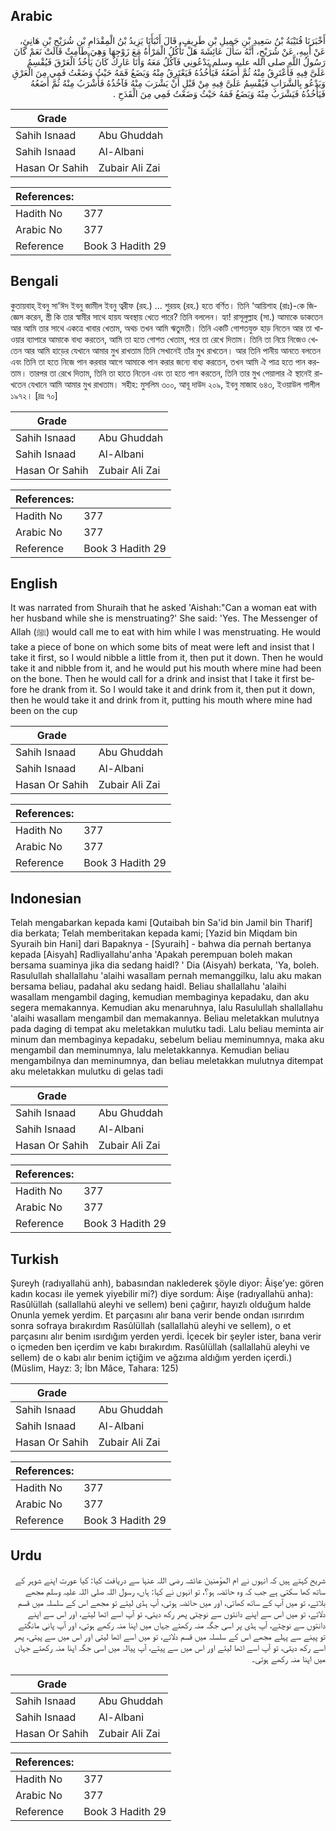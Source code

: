 ## Arabic


<div dir="rtl" lang="ar" style={{fontSize:'larger',backgroundColor:'#f8f9fa',padding:20}}>
أَخْبَرَنَا قُتَيْبَةُ بْنُ سَعِيدِ بْنِ جَمِيلِ بْنِ طَرِيفٍ، قَالَ أَنْبَأَنَا يَزِيدُ بْنُ الْمِقْدَامِ بْنِ شُرَيْحِ بْنِ هَانِئٍ، عَنْ أَبِيهِ، عَنْ شُرَيْحٍ، أَنَّهُ سَأَلَ عَائِشَةَ هَلْ تَأْكُلُ الْمَرْأَةُ مَعَ زَوْجِهَا وَهِيَ طَامِثٌ قَالَتْ نَعَمْ كَانَ رَسُولُ اللَّهِ صلى الله عليه وسلم يَدْعُونِي فَآكُلُ مَعَهُ وَأَنَا عَارِكٌ كَانَ يَأْخُذُ الْعَرْقَ فَيُقْسِمُ عَلَىَّ فِيهِ فَأَعْتَرِقُ مِنْهُ ثُمَّ أَضَعُهُ فَيَأْخُذُهُ فَيَعْتَرِقُ مِنْهُ وَيَضَعُ فَمَهُ حَيْثُ وَضَعْتُ فَمِي مِنَ الْعَرْقِ وَيَدْعُو بِالشَّرَابِ فَيُقْسِمُ عَلَىَّ فِيهِ مِنْ قَبْلِ أَنْ يَشْرَبَ مِنْهُ فَآخُذُهُ فَأَشْرَبُ مِنْهُ ثُمَّ أَضَعُهُ فَيَأْخُذُهُ فَيَشْرَبُ مِنْهُ وَيَضَعُ فَمَهُ حَيْثُ وَضَعْتُ فَمِي مِنَ الْقَدَحِ ‏.‏
</div>
<div style={{backgroundColor:'#f8f9fa',padding:20, marginBottom: 10}}><table> <thead> <tr> <th>Grade</th> <th></th> </tr> </thead> <tbody> <tr><td>Sahih Isnaad</td><td>Abu Ghuddah</td></tr><tr><td>Sahih Isnaad</td><td>Al-Albani</td></tr><tr><td>Hasan Or Sahih</td><td>Zubair Ali Zai</td></tr></tbody></table><table> <thead> <tr> <th>References:</th> <th></th> </tr> </thead> <tbody><tr><td>Hadith No</td><td>377</td></tr><tr><td>Arabic No</td><td>377</td></tr><tr><td>Reference</td><td>Book 3 Hadith 29</td></tr></tbody></table></div>

## Bengali


<div dir="ltr" lang="bn" style={{fontSize:'larger',backgroundColor:'#f8f9fa',padding:20}}>
কুতায়বাহ্ ইবনু সা'ঈদ ইবনু জামীল ইবনু ত্বরীফ (রহ.) ... শুরয়হ (রহ.) হতে বর্ণিত। তিনি ‘আয়িশাহ (রাঃ)-কে জিজ্ঞেস করেন, স্ত্রী কি তার স্বামীর সাথে হায়য অবস্থায় খেতে পারে? তিনি বললেন। হ্যা! রাসূলুল্লাহ (সা.) আমাকে ডাকতেন আর আমি তার সাথে একত্রে খাবার খেতাম, অথচ তখন আমি ঋতুমতী। তিনি একটি গোশতযুক্ত হাড় নিতেন আর তা খাওয়ার ব্যাপারে আমাকে বাধ্য করতেন, আমি তা হতে গোশত খেতাম, পরে তা রেখে দিতাম। তিনি তা নিয়ে নিজেও খেতেন আর আমি হাড়ের যেখানে আমার মুখ রাখতাম তিনি সেখানেই তাঁর মুখ রাখতেন। আর তিনি পানীয় আনতে বলতেন এবং তিনি তা হতে নিজে পান করবার আগে আমাকে পান করার জন্যে বাধ্য করতেন, তখন আমি ঐ পাত্র হতে পান করতাম। তারপর তা রেখে দিতাম, তিনি তা হাতে নিতেন এবং তা হতে পান করতেন, তিনি তার মুখ পেয়ালার ঐ স্থানেই রাখতেন যেখানে আমি আমার মুখ রাখতাম। সহীহ: মুসলিম ৩০০, আবূ দাউদ ২০৯, ইবনু মাজাহ ৬৪৩, ইওয়াউল গালীল ১৯৭২। [দ্রঃ ৭০]
</div>
<div style={{backgroundColor:'#f8f9fa',padding:20, marginBottom: 10}}><table> <thead> <tr> <th>Grade</th> <th></th> </tr> </thead> <tbody> <tr><td>Sahih Isnaad</td><td>Abu Ghuddah</td></tr><tr><td>Sahih Isnaad</td><td>Al-Albani</td></tr><tr><td>Hasan Or Sahih</td><td>Zubair Ali Zai</td></tr></tbody></table><table> <thead> <tr> <th>References:</th> <th></th> </tr> </thead> <tbody><tr><td>Hadith No</td><td>377</td></tr><tr><td>Arabic No</td><td>377</td></tr><tr><td>Reference</td><td>Book 3 Hadith 29</td></tr></tbody></table></div>

## English


<div dir="ltr" lang="en" style={{fontSize:'larger',backgroundColor:'#f8f9fa',padding:20}}>
It was narrated from Shuraih that he asked 'Aishah:"Can a woman eat with her husband while she is menstruating?' She said: 'Yes. The Messenger of Allah (ﷺ) would call me to eat with him while I was menstruating. He would take a piece of bone on which some bits of meat were left and insist that I take it first, so I would nibble a little from it, then put it down. Then he would take it and nibble from it, and he would put his mouth where mine had been on the bone. Then he would call for a drink and insist that I take it first before he drank from it. So I would take it and drink from it, then put it down, then he would take it and drink from it, putting his mouth where mine had been on the cup
</div>
<div style={{backgroundColor:'#f8f9fa',padding:20, marginBottom: 10}}><table> <thead> <tr> <th>Grade</th> <th></th> </tr> </thead> <tbody> <tr><td>Sahih Isnaad</td><td>Abu Ghuddah</td></tr><tr><td>Sahih Isnaad</td><td>Al-Albani</td></tr><tr><td>Hasan Or Sahih</td><td>Zubair Ali Zai</td></tr></tbody></table><table> <thead> <tr> <th>References:</th> <th></th> </tr> </thead> <tbody><tr><td>Hadith No</td><td>377</td></tr><tr><td>Arabic No</td><td>377</td></tr><tr><td>Reference</td><td>Book 3 Hadith 29</td></tr></tbody></table></div>

## Indonesian


<div dir="ltr" lang="id" style={{fontSize:'larger',backgroundColor:'#f8f9fa',padding:20}}>
Telah mengabarkan kepada kami [Qutaibah bin Sa'id bin Jamil bin Tharif] dia berkata; Telah memberitakan kepada kami; [Yazid bin Miqdam bin Syuraih bin Hani] dari Bapaknya - [Syuraih] - bahwa dia pernah bertanya kepada [Aisyah] Radliyallahu'anha 'Apakah perempuan boleh makan bersama suaminya jika dia sedang haidl? ' Dia (Aisyah) berkata, 'Ya, boleh. Rasulullah shallallahu 'alaihi wasallam pernah memanggilku, lalu aku makan bersama beliau, padahal aku sedang haidl. Beliau shallallahu 'alaihi wasallam mengambil daging, kemudian membaginya kepadaku, dan aku segera memakannya. Kemudian aku menaruhnya, lalu Rasulullah shallallahu 'alaihi wasallam mengambil dan memakannya. Beliau meletakkan mulutnya pada daging di tempat aku meletakkan mulutku tadi. Lalu beliau meminta air minum dan membaginya kepadaku, sebelum beliau meminumnya, maka aku mengambil dan meminumnya, lalu meletakkannya. Kemudian beliau mengambilnya dan meminumnya, dan beliau meletakkan mulutnya ditempat aku meletakkan mulutku di gelas tadi
</div>
<div style={{backgroundColor:'#f8f9fa',padding:20, marginBottom: 10}}><table> <thead> <tr> <th>Grade</th> <th></th> </tr> </thead> <tbody> <tr><td>Sahih Isnaad</td><td>Abu Ghuddah</td></tr><tr><td>Sahih Isnaad</td><td>Al-Albani</td></tr><tr><td>Hasan Or Sahih</td><td>Zubair Ali Zai</td></tr></tbody></table><table> <thead> <tr> <th>References:</th> <th></th> </tr> </thead> <tbody><tr><td>Hadith No</td><td>377</td></tr><tr><td>Arabic No</td><td>377</td></tr><tr><td>Reference</td><td>Book 3 Hadith 29</td></tr></tbody></table></div>

## Turkish


<div dir="ltr" lang="tr" style={{fontSize:'larger',backgroundColor:'#f8f9fa',padding:20}}>
Şureyh (radıyallahü anh), babasından naklederek şöyle diyor: Âişe’ye: gören kadın kocası ile yemek yiyebilir mi?) diye sordum: Âişe (radıyallahü anha): Rasûlüllah (sallallahü aleyhi ve sellem) beni çağırır, hayızlı olduğum halde Onunla yemek yerdim. Et parçasını alır bana verir bende ondan ısırırdım sonra sofraya bırakırdım Rasûlüllah (sallallahü aleyhi ve sellem), o et parçasını alır benim ısırdığım yerden yerdi. İçecek bir şeyler ister, bana verir o içmeden ben içerdim ve kabı bırakırdım. Rasûlüllah (sallallahü aleyhi ve sellem) de o kabı alır benim içtiğim ve ağzıma aldığım yerden içerdi.) (Müslim, Hayz: 3; İbn Mâce, Tahara: 125)
</div>
<div style={{backgroundColor:'#f8f9fa',padding:20, marginBottom: 10}}><table> <thead> <tr> <th>Grade</th> <th></th> </tr> </thead> <tbody> <tr><td>Sahih Isnaad</td><td>Abu Ghuddah</td></tr><tr><td>Sahih Isnaad</td><td>Al-Albani</td></tr><tr><td>Hasan Or Sahih</td><td>Zubair Ali Zai</td></tr></tbody></table><table> <thead> <tr> <th>References:</th> <th></th> </tr> </thead> <tbody><tr><td>Hadith No</td><td>377</td></tr><tr><td>Arabic No</td><td>377</td></tr><tr><td>Reference</td><td>Book 3 Hadith 29</td></tr></tbody></table></div>

## Urdu


<div dir="rtl" lang="ur" style={{fontSize:'larger',backgroundColor:'#f8f9fa',padding:20}}>
شریح کہتے ہیں کہ انہوں نے ام المؤمنین عائشہ رضی اللہ عنہا سے دریافت کیا: کیا عورت اپنے شوہر کے ساتھ کھا سکتی ہے جب کہ وہ حائضہ ہو؟، تو انہوں نے کہا: ہاں، رسول اللہ صلی اللہ علیہ وسلم مجھے بلاتے، تو میں آپ کے ساتھ کھاتی، اور میں حائضہ ہوتی، آپ ہڈی لیتے تو مجھے اس کے سلسلہ میں قسم دلاتے، تو میں اس سے اپنے دانتوں سے نوچتی پھر رکھ دیتی، تو آپ اسے اٹھا لیتے، اور اس سے اپنے دانتوں سے نوچتے، آپ ہڈی پر اسی جگہ منہ رکھتے جہاں میں اپنا منہ رکھے ہوتی، اور آپ پانی مانگتے تو پینے سے پہلے مجھے اس کے سلسلہ میں قسم دلاتے، تو میں اسے اٹھا لیتی اور اس میں سے پیتی، پھر اسے رکھ دیتی، تو آپ اسے اٹھا لیتے اور اس میں سے پیتے، آپ پیالہ میں اسی جگہ اپنا منہ رکھتے جہاں میں اپنا منہ رکھے ہوتی۔
</div>
<div style={{backgroundColor:'#f8f9fa',padding:20, marginBottom: 10}}><table> <thead> <tr> <th>Grade</th> <th></th> </tr> </thead> <tbody> <tr><td>Sahih Isnaad</td><td>Abu Ghuddah</td></tr><tr><td>Sahih Isnaad</td><td>Al-Albani</td></tr><tr><td>Hasan Or Sahih</td><td>Zubair Ali Zai</td></tr></tbody></table><table> <thead> <tr> <th>References:</th> <th></th> </tr> </thead> <tbody><tr><td>Hadith No</td><td>377</td></tr><tr><td>Arabic No</td><td>377</td></tr><tr><td>Reference</td><td>Book 3 Hadith 29</td></tr></tbody></table></div>